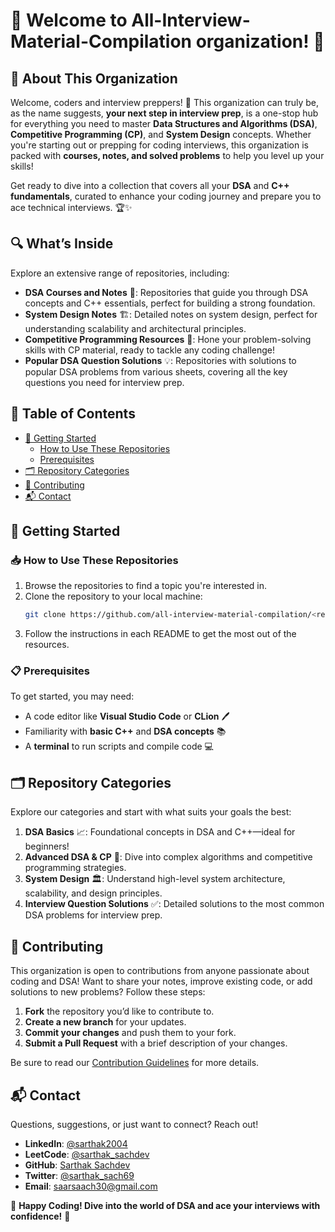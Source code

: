 # 🚀 Welcome to All-Interview-Material-Compilation organization! 🚀

## 🌟 About This Organization

Welcome, coders and interview preppers! 👋 This organization can truly be, as the name suggests, **your next step in interview prep**, is a one-stop hub for everything you need to master **Data Structures and Algorithms (DSA)**, **Competitive Programming (CP)**, and **System Design** concepts. Whether you're starting out or prepping for coding interviews, this organization is packed with **courses, notes, and solved problems** to help you level up your skills!

Get ready to dive into a collection that covers all your **DSA** and **C++ fundamentals**, curated to enhance your coding journey and prepare you to ace technical interviews. 🏆✨

## 🔍 What’s Inside

Explore an extensive range of repositories, including:

- **DSA Courses and Notes** 📘: Repositories that guide you through DSA concepts and C++ essentials, perfect for building a strong foundation.
- **System Design Notes** 🏗️: Detailed notes on system design, perfect for understanding scalability and architectural principles.
- **Competitive Programming Resources** 🏅: Hone your problem-solving skills with CP material, ready to tackle any coding challenge!
- **Popular DSA Question Solutions** 💡: Repositories with solutions to popular DSA problems from various sheets, covering all the key questions you need for interview prep.

## 📜 Table of Contents

- [🚀 Getting Started](#getting-started)
  - [How to Use These Repositories](#how-to-use-these-repositories)
  - [Prerequisites](#prerequisites)
- [🗂️ Repository Categories](#repository-categories)
- [🤝 Contributing](#contributing)
- [📬 Contact](#contact)

## 🚀 Getting Started

### 📥 How to Use These Repositories

1. Browse the repositories to find a topic you're interested in.
2. Clone the repository to your local machine:
   ```bash
   git clone https://github.com/all-interview-material-compilation/<repo-name>.git
   ```
3. Follow the instructions in each README to get the most out of the resources.

### 📋 Prerequisites

To get started, you may need:

- A code editor like **Visual Studio Code** or **CLion** 🖊️
- Familiarity with **basic C++** and **DSA concepts** 📚
- A **terminal** to run scripts and compile code 💻

## 🗂️ Repository Categories

Explore our categories and start with what suits your goals the best:

1. **DSA Basics** 📈: Foundational concepts in DSA and C++—ideal for beginners!
2. **Advanced DSA & CP** 💪: Dive into complex algorithms and competitive programming strategies.
3. **System Design** 🏛️: Understand high-level system architecture, scalability, and design principles.
4. **Interview Question Solutions** ✅: Detailed solutions to the most common DSA problems for interview prep.

## 🤝 Contributing

This organization is open to contributions from anyone passionate about coding and DSA! Want to share your notes, improve existing code, or add solutions to new problems? Follow these steps:

1. **Fork** the repository you’d like to contribute to.
2. **Create a new branch** for your updates.
3. **Commit your changes** and push them to your fork.
4. **Submit a Pull Request** with a brief description of your changes.

Be sure to read our [Contribution Guidelines](https://github.com/all-interview-material-compilation/.github/CONTRIBUTING.md) for more details.

## 📬 Contact

Questions, suggestions, or just want to connect? Reach out!

- **LinkedIn**: [@sarthak2004](https://www.linkedin.com/in/sarthak2004/)
- **LeetCode**: [@sarthak_sachdev](https://leetcode.com/sarthak_sachdev/)
- **GitHub**: [Sarthak Sachdev](https://github.com/SartHak-0-Sach)
- **Twitter**: [@sarthak_sach69](https://twitter.com/sarthak_sach69)
- **Email**: [saarsaach30@gmail.com](mailto:saarsaach30@gmail.com)

🎉 **Happy Coding! Dive into the world of DSA and ace your interviews with confidence!** 🎉
